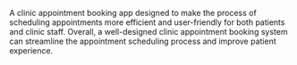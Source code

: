 A clinic appointment booking app designed to make the process of scheduling appointments more efficient and user-friendly for both patients and clinic staff. 
Overall, a well-designed clinic appointment booking system can streamline the appointment scheduling process and improve patient experience.
